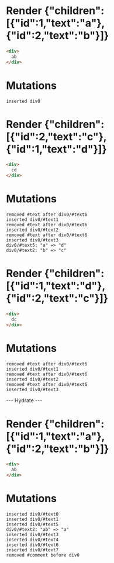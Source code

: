 # Render {"children":[{"id":1,"text":"a"},{"id":2,"text":"b"}]}
```html
<div>
  ab
</div>
```

# Mutations
```
inserted div0
```


# Render {"children":[{"id":2,"text":"c"},{"id":1,"text":"d"}]}
```html
<div>
  cd
</div>
```

# Mutations
```
removed #text after div0/#text6
inserted div0/#text1
removed #text after div0/#text6
inserted div0/#text2
removed #text after div0/#text6
inserted div0/#text3
div0/#text5: "a" => "d"
div0/#text2: "b" => "c"
```


# Render {"children":[{"id":1,"text":"d"},{"id":2,"text":"c"}]}
```html
<div>
  dc
</div>
```

# Mutations
```
removed #text after div0/#text6
inserted div0/#text1
removed #text after div0/#text6
inserted div0/#text2
removed #text after div0/#text6
inserted div0/#text3
```


--- Hydrate ---
# Render {"children":[{"id":1,"text":"a"},{"id":2,"text":"b"}]}
```html
<div>
  ab
</div>
```

# Mutations
```
inserted div0/#text0
inserted div0/#text1
inserted div0/#text5
div0/#text2: "ab" => "a"
inserted div0/#text3
inserted div0/#text4
inserted div0/#text6
inserted div0/#text7
removed #comment before div0
```